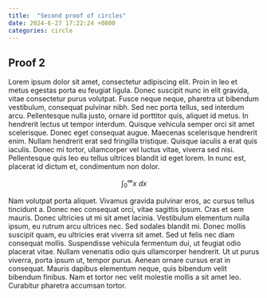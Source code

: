 ```yaml
---
title:  "Second proof of circles"
date: 2024-6-27 17:22:24 +0800
categories: circle
---
```



## Proof 2
Lorem ipsum dolor sit amet, consectetur adipiscing elit. Proin in leo et metus egestas porta eu feugiat ligula. Donec suscipit nunc in elit gravida, vitae consectetur purus volutpat. Fusce neque neque, pharetra ut bibendum vestibulum, consequat pulvinar nibh. Sed nec porta tellus, sed interdum arcu. Pellentesque nulla justo, ornare id porttitor quis, aliquet id metus. In hendrerit lectus ut tempor interdum. Quisque vehicula semper orci sit amet scelerisque. Donec eget consequat augue. Maecenas scelerisque hendrerit enim. Nullam hendrerit erat sed fringilla tristique. Quisque iaculis a erat quis iaculis. Donec mi tortor, ullamcorper vel luctus vitae, viverra sed nisi. Pellentesque quis leo eu tellus ultrices blandit id eget lorem. In nunc est, placerat id dictum et, condimentum non dolor.

$$
 \int_0^\infty x \ dx
$$

Nam volutpat porta aliquet. Vivamus gravida pulvinar eros, ac cursus tellus tincidunt a. Donec nec consequat orci, vitae sagittis ipsum. Cras et sem mauris. Donec ultricies ut mi sit amet lacinia. Vestibulum elementum nulla ipsum, eu rutrum arcu ultrices nec. Sed sodales blandit mi. Donec mollis suscipit quam, eu ultricies erat viverra sit amet. Sed ut felis nec diam consequat mollis. Suspendisse vehicula fermentum dui, ut feugiat odio placerat vitae. Nullam venenatis odio quis ullamcorper hendrerit. Ut ut purus viverra, porta ipsum ut, tempor purus. Aenean ornare cursus erat in consequat. Mauris dapibus elementum neque, quis bibendum velit bibendum finibus. Nam et tortor nec velit molestie mollis a sit amet leo. Curabitur pharetra accumsan tortor.